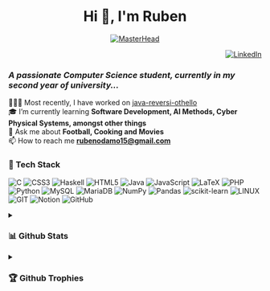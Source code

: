 <h1 align="center">Hi 👋, I'm Ruben</h1>

<p align="center">
  <a href="https://rubenodamo.io/">
    <img src="https://github.com/rubenodamo/rubenodamo/assets/93412774/693b26b2-2dc6-4b96-b190-ac83bf3784e7" alt="MasterHead">
  </a>
</p>

<p align="right">
  <a href="https://linkedin.com/in/rubenodamo">
    <img src="https://img.shields.io/badge/LinkedIn-%230077B5.svg?logo=linkedin&logoColor=white" alt="LinkedIn">
  </a>
</p>

<h3 align="left"><em>A passionate Computer Science student, currently in my second year of university...</em></h3>

👨🏾‍💻 Most recently, I have worked on [java-reversi-othello](https://github.com/rubenodamo/java-reversi-othello)<br>
🎓 I’m currently learning **Software Development, AI Methods, Cyber Physical Systems, amongst other things**<br>
💬 Ask me about **Football, Cooking and Movies**<br>
📫 How to reach me **rubenodamo15@gmail.com**<br>

<h3>👾 Tech Stack</h3>
<p align="center">
  <!-- Your shields here -->
  
  ![C](https://img.shields.io/badge/c-%2300599C.svg?style=for-the-badge&logo=c&logoColor=white) ![CSS3](https://img.shields.io/badge/css3-%231572B6.svg?style=for-the-badge&logo=css3&logoColor=white) ![Haskell](https://img.shields.io/badge/Haskell-5e5086?style=for-the-badge&logo=haskell&logoColor=white) ![HTML5](https://img.shields.io/badge/html5-%23E34F26.svg?style=for-the-badge&logo=html5&logoColor=white) ![Java](https://img.shields.io/badge/java-%23ED8B00.svg?style=for-the-badge&logo=java&logoColor=white) ![JavaScript](https://img.shields.io/badge/javascript-%23323330.svg?style=for-the-badge&logo=javascript&logoColor=%23F7DF1E) ![LaTeX](https://img.shields.io/badge/latex-%23008080.svg?style=for-the-badge&logo=latex&logoColor=white) ![PHP](https://img.shields.io/badge/php-%23777BB4.svg?style=for-the-badge&logo=php&logoColor=white) ![Python](https://img.shields.io/badge/python-3670A0?style=for-the-badge&logo=python&logoColor=ffdd54) ![MySQL](https://img.shields.io/badge/mysql-%2300f.svg?style=for-the-badge&logo=mysql&logoColor=white) ![MariaDB](https://img.shields.io/badge/MariaDB-003545?style=for-the-badge&logo=mariadb&logoColor=white) ![NumPy](https://img.shields.io/badge/numpy-%23013243.svg?style=for-the-badge&logo=numpy&logoColor=white) ![Pandas](https://img.shields.io/badge/pandas-%23150458.svg?style=for-the-badge&logo=pandas&logoColor=white) ![scikit-learn](https://img.shields.io/badge/scikit--learn-%23F7931E.svg?style=for-the-badge&logo=scikit-learn&logoColor=white) ![LINUX](https://img.shields.io/badge/Linux-FCC624?style=for-the-badge&logo=linux&logoColor=black) ![GIT](https://img.shields.io/badge/Git-fc6d26?style=for-the-badge&logo=git&logoColor=white) ![Notion](https://img.shields.io/badge/Notion-%23000000.svg?style=for-the-badge&logo=notion&logoColor=white) ![GitHub](https://img.shields.io/badge/GitHub-%23121011.svg?style=for-the-badge&logo=github&logoColor=white)
</p>

<details><summary><h3>📊 Github Stats</h3></summary>
<p align="center">
  <a href="https://github.com/rubenodamo">
    <img height="180em" src="https://github-readme-stats.vercel.app/api?username=rubenodamo&theme=prussian&hide_border=true&include_all_commits=true&count_private=false" />
    <img height="180em" src="https://github-readme-streak-stats.herokuapp.com/?user=rubenodamo&theme=prussian&hide_border=true"/>
    <img height="180em" src="https://github-readme-stats.vercel.app/api/top-langs/?username=rubenodamo&theme=prussian&hide_border=true&include_all_commits=true&count_private=false&layout=compact&hide=jupyter%20notebook"/>
  </a>
  <br>
  <img src="https://komarev.com/ghpvc/?username=rubenodamo&label=Profile%20views&color=008080&style=flat" alt="rubenodamo" />
</p>
</details>

<details><summary><h3>🏆 Github Trophies</h3></summary>
<p align="center">
  <img src="https://github-trophies.vercel.app/?username=rubenodamo&theme=nord&no-frame=true&no-bg=false&margin-w=4" alt="GitHub Trophies">
</p>
</details>


